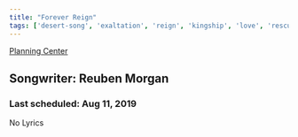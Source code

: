 ```yaml
---
title: "Forever Reign"
tags: ['desert-song', 'exaltation', 'reign', 'kingship', 'love', 'rescue', 'surrender']
---
```


[Planning Center](https://services.planningcenteronline.com/songs/9805153)

## Songwriter: Reuben Morgan
### Last scheduled: Aug 11, 2019          

No Lyrics
